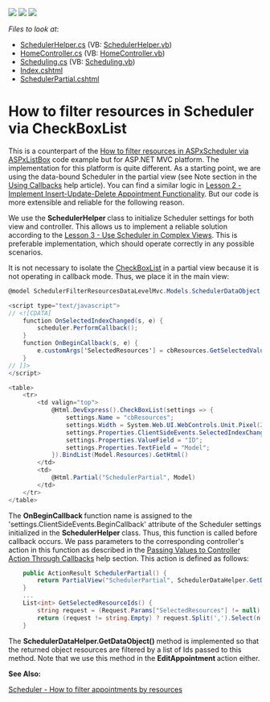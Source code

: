 <!-- default badges list -->
![](https://img.shields.io/endpoint?url=https://codecentral.devexpress.com/api/v1/VersionRange/128553367/14.1.3%2B)
[![](https://img.shields.io/badge/Open_in_DevExpress_Support_Center-FF7200?style=flat-square&logo=DevExpress&logoColor=white)](https://supportcenter.devexpress.com/ticket/details/E4717)
[![](https://img.shields.io/badge/📖_How_to_use_DevExpress_Examples-e9f6fc?style=flat-square)](https://docs.devexpress.com/GeneralInformation/403183)
<!-- default badges end -->
<!-- default file list -->
*Files to look at*:

* [SchedulerHelper.cs](./CS/Code/SchedulerHelper.cs) (VB: [SchedulerHelper.vb](./VB/Code/SchedulerHelper.vb))
* [HomeController.cs](./CS/Controllers/HomeController.cs) (VB: [HomeController.vb](./VB/Controllers/HomeController.vb))
* [Scheduling.cs](./CS/Models/Scheduling.cs) (VB: [Scheduling.vb](./VB/Models/Scheduling.vb))
* [Index.cshtml](./CS/Views/Home/Index.cshtml)
* [SchedulerPartial.cshtml](./CS/Views/Home/SchedulerPartial.cshtml)
<!-- default file list end -->
# How to filter resources in Scheduler via CheckBoxList


<p>This is a counterpart of the <a href="https://www.devexpress.com/Support/Center/p/E3783">How to filter resources in ASPxScheduler via ASPxListBox</a> code example but for ASP.NET MVC platform. The implementation for this platform is quite different. As a starting point, we are using the data-bound Scheduler in the partial view (see Note section in the <a href="http://documentation.devexpress.com/#AspNet/CustomDocument9052">Using Callbacks</a> help article). You can find a similar logic in <a href="http://documentation.devexpress.com/#AspNet/CustomDocument11567">Lesson 2 - Implement Insert-Update-Delete Appointment Functionality</a>. But our code is more extensible and reliable for the following reason.</p><p></p><p>We use the <strong>SchedulerHelper </strong>class to initialize Scheduler settings for both view and controller. This allows us to implement a reliable solution according to the <a href="http://documentation.devexpress.com/#AspNet/CustomDocument11629">Lesson 3 - Use Scheduler in Complex Views</a>. This is preferable implementation, which should operate correctly in any possible scenarios.</p><p></p><p>It is not necessary to isolate the <a href="http://documentation.devexpress.com/#AspNet/CustomDocument10686">CheckBoxList</a> in a partial view because it is not operating in callback mode. Thus, we place it in the main view:</p><p></p>

```cs
@model SchedulerFilterResourcesDataLevelMvc.Models.SchedulerDataObject

<script type="text/javascript">
// <![CDATA[
    function OnSelectedIndexChanged(s, e) {
        scheduler.PerformCallback();
    }
    function OnBeginCallback(s, e) {
        e.customArgs['SelectedResources'] = cbResources.GetSelectedValues().join(',');
    }
// ]]>
</script>

<table>
    <tr>
        <td valign="top">
            @Html.DevExpress().CheckBoxList(settings => {
                settings.Name = "cbResources";
                settings.Width = System.Web.UI.WebControls.Unit.Pixel(200);
                settings.Properties.ClientSideEvents.SelectedIndexChanged = "OnSelectedIndexChanged";
                settings.Properties.ValueField = "ID";
                settings.Properties.TextField = "Model";
            }).BindList(Model.Resources).GetHtml()
        </td>
        <td>
            @Html.Partial("SchedulerPartial", Model)
        </td>
    </tr>
</table>
```

<p></p><p>The <strong>OnBeginCallback </strong>function name is assigned to the 'settings.ClientSideEvents.BeginCallback' attribute of the Scheduler settings initialized in the <strong>SchedulerHelper </strong>class. Thus, this function is called before callback occurs. We pass parameters to the corresponding controller's action in this function as described in the <a href="http://documentation.devexpress.com/#AspNet/CustomDocument9941">Passing Values to Controller Action Through Callbacks</a> help section. This action is defined as follows:</p><p></p>

```cs
    public ActionResult SchedulerPartial() {
        return PartialView("SchedulerPartial", SchedulerDataHelper.GetDataObject(GetSelectedResourceIds()));
    }
    ...
    List<int> GetSelectedResourceIds() {
        string request = (Request.Params["SelectedResources"] != null) ? (Request.Params["SelectedResources"]) : string.Empty;
        return (request != string.Empty) ? request.Split(',').Select(n => Convert.ToInt32(n)).ToList<int>() : new List<int>();
    }
```

<p></p><p>The <strong>SchedulerDataHelper.GetDataObject()</strong> method is implemented so that the returned object resources are filtered by a list of Ids passed to this method. Note that we use this method in the <strong>EditAppointment </strong>action either.</p><p></p><p><strong>See Also:</strong></p><p><a href="https://www.devexpress.com/Support/Center/p/E4496">Scheduler - How to filter appointments by resources</a></p>

<br/>


